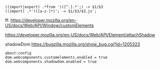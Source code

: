```
((import|export) .*from ')([^.].*';) -> $1/$3
((import) .*')([a-z-]*)'; -> $1/$3/$3.js';
```

ff:
https://developer.mozilla.org/en-US/docs/Web/API/Window/customElements

https://developer.mozilla.org/en-US/docs/Web/API/Element/attachShadow

shadowDom
https://bugzilla.mozilla.org/show_bug.cgi?id=1205323
```
about:config
dom.webcomponents.customelements.enabled = true
dom.webcomponents.shadowdom.enabled = true
```
